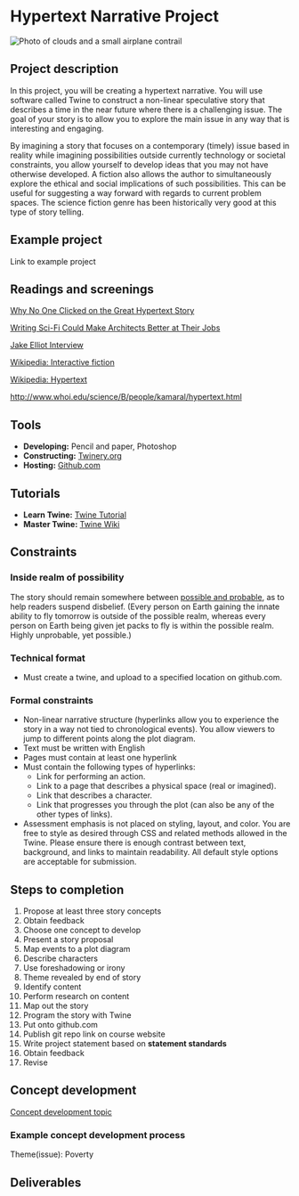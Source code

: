 # Hypertext Narrative Project
![Photo of clouds and a small airplane contrail](https://unsplash.it/3000/1500?image=38)
## Project description
 In this project, you will be creating a hypertext narrative. You will use software called Twine to construct a non-linear speculative story that describes a time in the near future where there is a challenging issue. The goal of your story is to allow you to explore the main issue in any way that is interesting and engaging.
 
 By imagining a story that focuses on a contemporary (timely) issue based in reality while imagining possibilities outside currently technology or societal constraints, you allow yourself to develop ideas that you may not have otherwise developed. A fiction also allows the author to simultaneously explore the ethical and social implications of such possibilities. This can be useful for suggesting a way forward with regards to current problem spaces. The science fiction genre has been historically very good at this type of story telling.

## Example project
Link to example project

## Readings and screenings

[Why No One Clicked on the Great Hypertext Story](http://www.wired.com/2013/04/hypertext/)

[Writing Sci-Fi Could Make Architects Better at Their Jobs](http://www.wired.com/2016/04/writing-sci-fi-make-architects-better-jobs/)

[Jake Elliot Interview](http://gameological.com/2013/01/jake-elliott-writer-and-designer-of-kentucky-route-zero/)

[Wikipedia: Interactive fiction](https://en.wikipedia.org/wiki/Interactive_fiction)

[Wikipedia: Hypertext](https://en.wikipedia.org/wiki/Hypertext)

http://www.whoi.edu/science/B/people/kamaral/hypertext.html

## Tools
* **Developing:** Pencil and paper, Photoshop
* **Constructing:** [Twinery.org](https://twinery.org/)
* **Hosting:** [Github.com](http://github.com)

## Tutorials
* **Learn Twine:** [Twine Tutorial](http://www.auntiepixelante.com/twine/)
* **Master Twine:** [Twine Wiki](http://twinery.org/wiki/twine2:guide)

## Constraints

### Inside realm of possibility
The story should remain somewhere between [possible and probable](http://sds.parsons.edu/transdesign/seminar/speculating-beyond-the-possible/), as to help readers suspend disbelief. (Every person on Earth gaining the innate ability to fly tomorrow is outside of the possible realm, whereas every person on Earth being given jet packs to fly is within the possible realm. Highly unprobable, yet possible.)

### Technical format
* Must create a twine, and upload to a specified location on github.com.


### Formal constraints
* Non-linear narrative structure (hyperlinks allow you to experience the story in a way not tied to chronological events). You allow viewers to jump to different points along the plot diagram.
* Text must be written with English
* Pages must contain at least one hyperlink
* Must contain the following types of hyperlinks:
  - Link for performing an action. 
  - Link to a page that describes a physical space (real or imagined).
  - Link that describes a character.
  - Link that progresses you through the plot (can also be any of the other types of links).
* Assessment emphasis is not placed on styling, layout, and color. You are free to style as desired through CSS and related methods allowed in the Twine. Please ensure there is enough contrast between text, background, and links to maintain readability. All default style options are acceptable for submission.

## Steps to completion 
1. Propose at least three story concepts
2. Obtain feedback
3. Choose one concept to develop
4. Present a story proposal
  1. Map events to a plot diagram
  2. Describe characters
  3. Use foreshadowing or irony
  4. Theme revealed by end of story
5. Identify content
6. Perform research on content
7. Map out the story
8. Program the story with Twine
9. Put onto github.com
10. Publish git repo link on course website
11. Write project statement based on **statement standards**
12. Obtain feedback
13. Revise

## Concept development
[Concept development topic](../topics/concept_development.md)

### Example concept development process
Theme(issue): Poverty

## Deliverables
